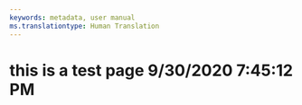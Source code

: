 ```yaml
---
keywords: metadata, user manual
ms.translationtype: Human Translation
---
```

# this is a test page 9/30/2020 7:45:12 PM